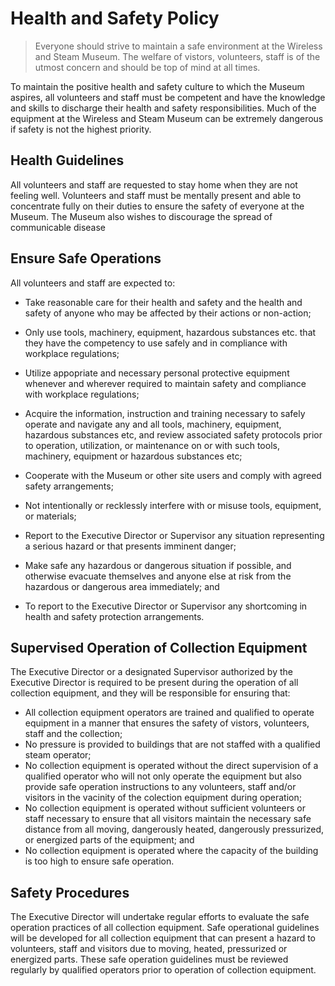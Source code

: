 # Health and Safety Policy

> Everyone should strive to maintain a safe environment at the Wireless and Steam Museum. The welfare of vistors, volunteers, staff is of the utmost concern and should be top of mind at all times.

To maintain the positive health and safety culture to which the Museum aspires, all volunteers and staff must be competent and have the knowledge and skills to discharge their health and safety responsibilities. Much of the equipment at the Wireless and Steam Museum can be extremely dangerous if safety is not the highest priority. 

## Health Guidelines

All volunteers and staff are requested to stay home when they are not feeling well. Volunteers and staff must be mentally present and able to concentrate fully on their duties to ensure the safety of everyone at the Museum. The Museum also wishes to discourage the spread of communicable disease

## Ensure Safe Operations

All volunteers and staff are expected to:

- Take reasonable care for their health and safety and the health and safety of anyone who may be affected by their actions or non-action;
- Only use tools, machinery, equipment, hazardous substances etc. that they have the competency to use safely and in compliance with workplace regulations;
- Utilize appopriate and necessary personal protective equipment whenever and wherever required to maintain safety and compliance with workplace regulations;
- Acquire the information, instruction and training necessary to safely operate and navigate any and all tools, machinery, equipment, hazardous substances etc,  and review associated safety protocols prior to operation, utilization, or maintenance on or with such tools, machinery, equipment or hazardous substances etc;


- Cooperate with the Museum or other site users and comply with agreed safety arrangements;
- Not intentionally or recklessly interfere with or misuse tools, equipment, or materials;
- Report to the Executive Director or Supervisor any situation representing a serious hazard or that presents imminent danger;
- Make safe any hazardous or dangerous situation if possible, and otherwise evacuate themselves and anyone else at risk from the hazardous or dangerous area immediately; and
- To report to the Executive Director or Supervisor any shortcoming in health and safety protection arrangements.

## Supervised Operation of Collection Equipment

The Executive Director or a designated Supervisor authorized by the Executive Director is required to be present during the operation of all collection equipment, and they will be responsible for ensuring that:

- All collection equipment operators are trained and qualified to operate equipment in a manner that ensures the safety of vistors, volunteers, staff and the collection;
- No pressure is provided to buildings that are not staffed with a qualified steam operator;
- No collection equipment is operated without the direct supervision of a qualified operator who will not only operate the equipment but also provide safe operation instructions to any volunteers, staff and/or visitors in the vacinity of the colection equipment during operation;
- No collection equipment is operated without sufficient volunteers or staff necessary to ensure that all visitors maintain the necessary safe distance from all moving, dangerously heated, dangerously pressurized, or energized parts of the equipment; and
- No collection equipment is operated where the capacity of the building is too high to ensure safe operation.

## Safety Procedures

The Executive Director will undertake regular efforts to evaluate the safe operation practices of all collection equipment. Safe operational guidelines will be developed for all collection equipment that can present a hazard to volunteers, staff and visitors due to moving, heated, pressurized or energized parts. These safe operation guidelines must be reviewed regularly by qualified operators prior to operation of collection equipment.